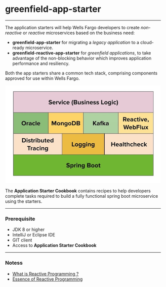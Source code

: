 
# **greenfield-app-starter**

---

The application starters will help Wells Fargo developers to create _non-reactive_ or _reactive_ microservices based on the business need:
- **greenfield-app-starter** for migrating a _legacy application_ to a cloud-ready microservice.
- **greenfield-reactive-app-starter** for _greenfield applications_, to take advantage of the non-blocking behavior which improves application performance and resiliency.

Both the app starters share a common tech stack, comprising components approved for use within Wells Fargo.

![Application Tech Stack](tech-stack.jpg)


The **Application Starter Cookbook** contains recipes to help developers complete tasks required to build a fully functional spring boot microservice using the starters.

---
### Prerequisite

- JDK 8 or higher
- IntelliJ or Eclipse IDE
- GIT client
- Access to **Application Starter Cookbook**

---
### Notess
- [What is Reactive Programming ?](https://blog.redelastic.com/what-is-reactive-programming-bc9fa7f4a7fc)
- [Essence of Reactive Programming](https://www.scnsoft.com/blog/java-reactive-programming)